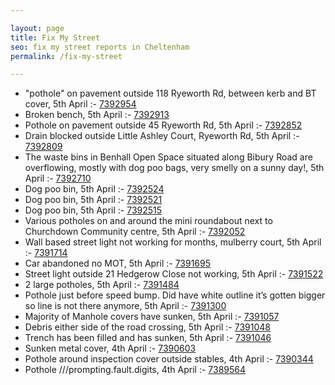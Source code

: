 ```yaml
---

layout: page
title: Fix My Street
seo: fix my street reports in Cheltenham
permalink: /fix-my-street

---
```


<!-- fix_marker starts -->

- "pothole" on pavement outside 118 Ryeworth Rd, between kerb and BT cover, 5th April :- [7392954](https://www.fixmystreet.com/report/7392954)
- Broken bench, 5th April :- [7392913](https://www.fixmystreet.com/report/7392913)
- Pothole on pavement outside 45 Ryeworth Rd, 5th April :- [7392852](https://www.fixmystreet.com/report/7392852)
- Drain blocked outside Little Ashley Court, Ryeworth Rd, 5th April :- [7392809](https://www.fixmystreet.com/report/7392809)
- The waste bins in Benhall Open Space situated along Bibury Road are overflowing, mostly with dog poo bags, very smelly on a sunny day!, 5th April :- [7392710](https://www.fixmystreet.com/report/7392710)
- Dog poo bin, 5th April :- [7392524](https://www.fixmystreet.com/report/7392524)
- Dog poo bin, 5th April :- [7392521](https://www.fixmystreet.com/report/7392521)
- Dog poo bin, 5th April :- [7392515](https://www.fixmystreet.com/report/7392515)
- Various potholes on and around the mini roundabout next to Churchdown Community centre, 5th April :- [7392052](https://www.fixmystreet.com/report/7392052)
- Wall based street light not working for months, mulberry court, 5th April :- [7391714](https://www.fixmystreet.com/report/7391714)
- Car abandoned no MOT, 5th April :- [7391695](https://www.fixmystreet.com/report/7391695)
- Street light outside 21 Hedgerow Close not working, 5th April :- [7391522](https://www.fixmystreet.com/report/7391522)
- 2 large potholes, 5th April :- [7391484](https://www.fixmystreet.com/report/7391484)
- Pothole just before speed bump. Did have white outline it’s gotten bigger so line is not there anymore, 5th April :- [7391300](https://www.fixmystreet.com/report/7391300)
- Majority of Manhole covers have sunken, 5th April :- [7391057](https://www.fixmystreet.com/report/7391057)
- Debris either side of the road crossing, 5th April :- [7391048](https://www.fixmystreet.com/report/7391048)
- Trench has been filled and has sunken, 5th April :- [7391046](https://www.fixmystreet.com/report/7391046)
- Sunken metal cover, 4th April :- [7390603](https://www.fixmystreet.com/report/7390603)
- Pothole around inspection cover outside stables, 4th April :- [7390344](https://www.fixmystreet.com/report/7390344)
- Pothole ///prompting.fault.digits, 4th April :- [7389564](https://www.fixmystreet.com/report/7389564)

<!-- fix_marker ends -->
